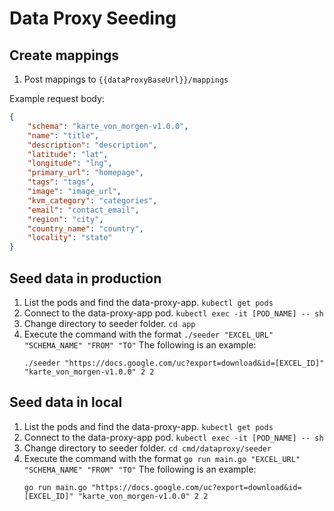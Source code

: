 # Data Proxy Seeding

## Create mappings

1. Post mappings to `{{dataProxyBaseUrl}}/mappings`

Example request body:  
```json
{
    "schema": "karte_von_morgen-v1.0.0",
    "name": "title",
    "description": "description",
    "latitude": "lat",
    "longitude": "lng",
    "primary_url": "homepage",
    "tags": "tags",
    "image": "image_url",
    "kvm_category": "categories",
    "email": "contact_email",
    "region": "city",
    "country_name": "country",
    "locality": "state"
}
```

## Seed data in production
1. List the pods and find the data-proxy-app. `kubectl get pods`
2. Connect to the data-proxy-app pod. `kubectl exec -it [POD_NAME] -- sh`
3. Change directory to seeder folder. `cd app`
4. Execute the command with the format `./seeder "EXCEL_URL" "SCHEMA_NAME" "FROM" "TO"`
   The following is an example:
   ```
   ./seeder "https://docs.google.com/uc?export=download&id=[EXCEL_ID]" "karte_von_morgen-v1.0.0" 2 2
   ```

## Seed data in local
1. List the pods and find the data-proxy-app. `kubectl get pods`
2. Connect to the data-proxy-app pod. `kubectl exec -it [POD_NAME] -- sh`
3. Change directory to seeder folder. `cd cmd/dataproxy/seeder`
4. Execute the command with the format `go run main.go "EXCEL_URL" "SCHEMA_NAME" "FROM" "TO"`
   The following is an example:
   ```
   go run main.go "https://docs.google.com/uc?export=download&id=[EXCEL_ID]" "karte_von_morgen-v1.0.0" 2 2
   ```
